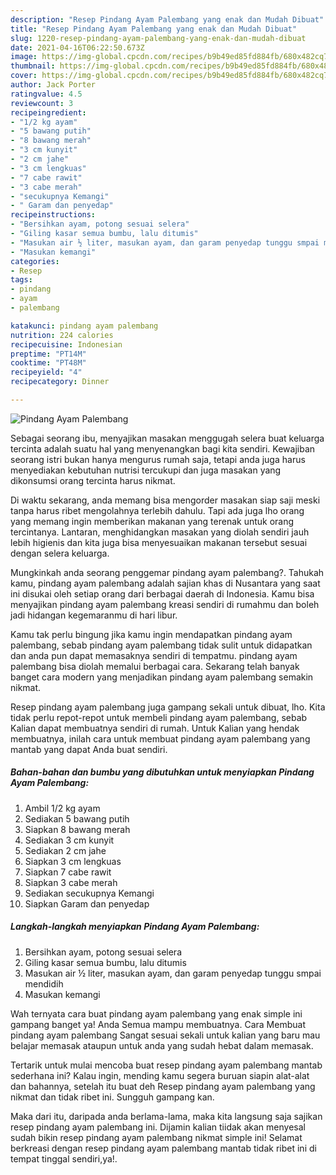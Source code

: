 ```yaml
---
description: "Resep Pindang Ayam Palembang yang enak dan Mudah Dibuat"
title: "Resep Pindang Ayam Palembang yang enak dan Mudah Dibuat"
slug: 1220-resep-pindang-ayam-palembang-yang-enak-dan-mudah-dibuat
date: 2021-04-16T06:22:50.673Z
image: https://img-global.cpcdn.com/recipes/b9b49ed85fd884fb/680x482cq70/pindang-ayam-palembang-foto-resep-utama.jpg
thumbnail: https://img-global.cpcdn.com/recipes/b9b49ed85fd884fb/680x482cq70/pindang-ayam-palembang-foto-resep-utama.jpg
cover: https://img-global.cpcdn.com/recipes/b9b49ed85fd884fb/680x482cq70/pindang-ayam-palembang-foto-resep-utama.jpg
author: Jack Porter
ratingvalue: 4.5
reviewcount: 3
recipeingredient:
- "1/2 kg ayam"
- "5 bawang putih"
- "8 bawang merah"
- "3 cm kunyit"
- "2 cm jahe"
- "3 cm lengkuas"
- "7 cabe rawit"
- "3 cabe merah"
- "secukupnya Kemangi"
- " Garam dan penyedap"
recipeinstructions:
- "Bersihkan ayam, potong sesuai selera"
- "Giling kasar semua bumbu, lalu ditumis"
- "Masukan air ½ liter, masukan ayam, dan garam penyedap tunggu smpai mendidih"
- "Masukan kemangi"
categories:
- Resep
tags:
- pindang
- ayam
- palembang

katakunci: pindang ayam palembang 
nutrition: 224 calories
recipecuisine: Indonesian
preptime: "PT14M"
cooktime: "PT48M"
recipeyield: "4"
recipecategory: Dinner

---
```



![Pindang Ayam Palembang](https://img-global.cpcdn.com/recipes/b9b49ed85fd884fb/680x482cq70/pindang-ayam-palembang-foto-resep-utama.jpg)

Sebagai seorang ibu, menyajikan masakan menggugah selera buat keluarga tercinta adalah suatu hal yang menyenangkan bagi kita sendiri. Kewajiban seorang istri bukan hanya mengurus rumah saja, tetapi anda juga harus menyediakan kebutuhan nutrisi tercukupi dan juga masakan yang dikonsumsi orang tercinta harus nikmat.

Di waktu  sekarang, anda memang bisa mengorder masakan siap saji meski tanpa harus ribet mengolahnya terlebih dahulu. Tapi ada juga lho orang yang memang ingin memberikan makanan yang terenak untuk orang tercintanya. Lantaran, menghidangkan masakan yang diolah sendiri jauh lebih higienis dan kita juga bisa menyesuaikan makanan tersebut sesuai dengan selera keluarga. 



Mungkinkah anda seorang penggemar pindang ayam palembang?. Tahukah kamu, pindang ayam palembang adalah sajian khas di Nusantara yang saat ini disukai oleh setiap orang dari berbagai daerah di Indonesia. Kamu bisa menyajikan pindang ayam palembang kreasi sendiri di rumahmu dan boleh jadi hidangan kegemaranmu di hari libur.

Kamu tak perlu bingung jika kamu ingin mendapatkan pindang ayam palembang, sebab pindang ayam palembang tidak sulit untuk didapatkan dan anda pun dapat memasaknya sendiri di tempatmu. pindang ayam palembang bisa diolah memalui berbagai cara. Sekarang telah banyak banget cara modern yang menjadikan pindang ayam palembang semakin nikmat.

Resep pindang ayam palembang juga gampang sekali untuk dibuat, lho. Kita tidak perlu repot-repot untuk membeli pindang ayam palembang, sebab Kalian dapat membuatnya sendiri di rumah. Untuk Kalian yang hendak membuatnya, inilah cara untuk membuat pindang ayam palembang yang mantab yang dapat Anda buat sendiri.

<!--inarticleads1-->

##### Bahan-bahan dan bumbu yang dibutuhkan untuk menyiapkan Pindang Ayam Palembang:

1. Ambil 1/2 kg ayam
1. Sediakan 5 bawang putih
1. Siapkan 8 bawang merah
1. Sediakan 3 cm kunyit
1. Sediakan 2 cm jahe
1. Siapkan 3 cm lengkuas
1. Siapkan 7 cabe rawit
1. Siapkan 3 cabe merah
1. Sediakan secukupnya Kemangi
1. Siapkan  Garam dan penyedap




<!--inarticleads2-->

##### Langkah-langkah menyiapkan Pindang Ayam Palembang:

1. Bersihkan ayam, potong sesuai selera
1. Giling kasar semua bumbu, lalu ditumis
1. Masukan air ½ liter, masukan ayam, dan garam penyedap tunggu smpai mendidih
1. Masukan kemangi




Wah ternyata cara buat pindang ayam palembang yang enak simple ini gampang banget ya! Anda Semua mampu membuatnya. Cara Membuat pindang ayam palembang Sangat sesuai sekali untuk kalian yang baru mau belajar memasak ataupun untuk anda yang sudah hebat dalam memasak.

Tertarik untuk mulai mencoba buat resep pindang ayam palembang mantab sederhana ini? Kalau ingin, mending kamu segera buruan siapin alat-alat dan bahannya, setelah itu buat deh Resep pindang ayam palembang yang nikmat dan tidak ribet ini. Sungguh gampang kan. 

Maka dari itu, daripada anda berlama-lama, maka kita langsung saja sajikan resep pindang ayam palembang ini. Dijamin kalian tiidak akan menyesal sudah bikin resep pindang ayam palembang nikmat simple ini! Selamat berkreasi dengan resep pindang ayam palembang mantab tidak ribet ini di tempat tinggal sendiri,ya!.

